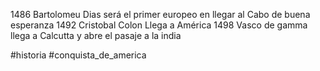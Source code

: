 
1486 Bartolomeu Dias será el primer europeo en llegar al Cabo de buena esperanza 
1492 Cristobal Colon Llega a América 
1498 Vasco de gamma llega a Calcutta y abre el pasaje a la india 

#historia
#conquista_de_america